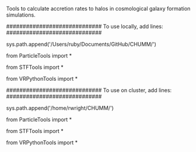 Tools to calculate accretion rates to halos in cosmological galaxy formation simulations.

############################# To use locally, add lines: #############################

sys.path.append('/Users/ruby/Documents/GitHub/CHUMM/')

from ParticleTools import *

from STFTools import *

from VRPythonTools import *

############################# To use on cluster, add lines: #############################

sys.path.append('/home/rwright/CHUMM/')

from ParticleTools import *

from STFTools import *

from VRPythonTools import *


